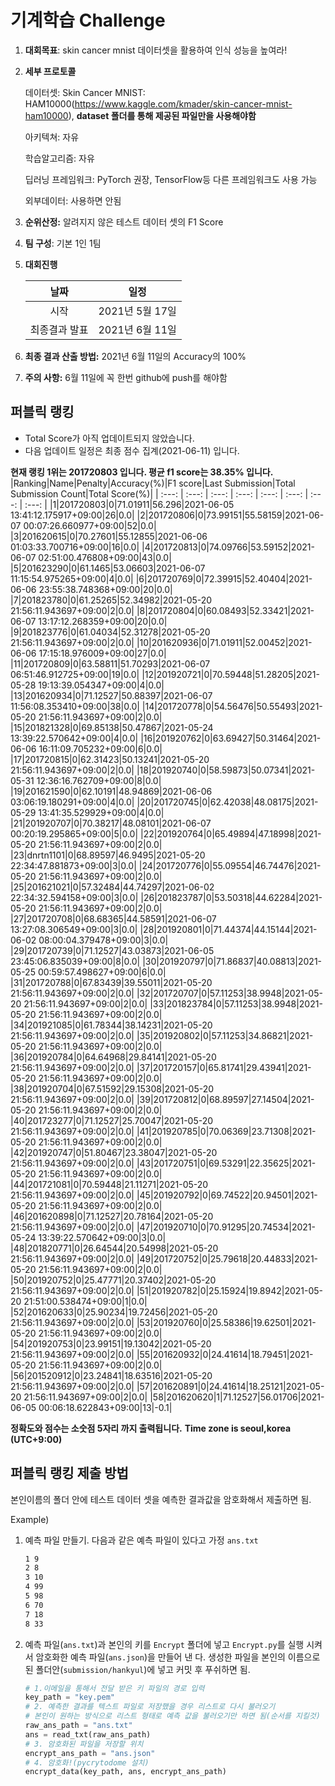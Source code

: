 # **기계학습 Challenge**
1. **대회목표**: skin cancer mnist 데이터셋을 활용하여 인식 성능을 높여라!

2. **세부 프로토콜**

   데이터셋: Skin Cancer MNIST: HAM10000(https://www.kaggle.com/kmader/skin-cancer-mnist-ham10000), 
           **dataset 폴더를 통해 제공된 파일만을 사용해야함**

   아키텍쳐: 자유

   학습알고리즘: 자유

   딥러닝 프레임워크: PyTorch 권장, TensorFlow등 다른 프레임워크도 사용 가능

   외부데이터: 사용하면 안됨

3. **순위산정:** 알려지지 않은 테스트 데이터 셋의 F1 Score

4. **팀 구성**: 기본 1인 1팀

5. **대회진행**

   |     날짜      |      일정       |
   | :-----------: | :-------------: |
   |     시작      | 2021년 5월 17일 |
   | 최종결과 발표 | 2021년 6월 11일  |

6. **최종 결과 산출 방법:** 2021년 6월 11일의 Accuracy의 100%

7. **주의 사항:** 6월 11일에 꼭 한번 github에 push를 해야함


## 퍼블릭 랭킹

  
- Total Score가 아직 업데이트되지 않았습니다. 
 - 다음 업데이트 일정은 최종 점수 집계(2021-06-11) 입니다.
  
**현재 랭킹 1위는 201720803 입니다. 평균 f1 score는 38.35% 입니다.**
|Ranking|Name|Penalty|Accuracy(%)|F1 score|Last Submission|Total Submission Count|Total Score(%)|
| :---: | :---: | :---: | :---: | :---: | :---: | :---: | :---: |
|1|201720803|0|71.01911|56.296|2021-06-05 13:41:12.175917+09:00|26|0.0|
|2|201720806|0|73.99151|55.58159|2021-06-07 00:07:26.660977+09:00|52|0.0|
|3|201620615|0|70.27601|55.12855|2021-06-06 01:03:33.700716+09:00|16|0.0|
|4|201720813|0|74.09766|53.59152|2021-06-07 02:51:00.476808+09:00|43|0.0|
|5|201623290|0|61.1465|53.06603|2021-06-07 11:15:54.975265+09:00|4|0.0|
|6|201720769|0|72.39915|52.40404|2021-06-06 23:55:38.748368+09:00|20|0.0|
|7|201823780|0|61.25265|52.34982|2021-05-20 21:56:11.943697+09:00|2|0.0|
|8|201720804|0|60.08493|52.33421|2021-06-07 13:17:12.268359+09:00|20|0.0|
|9|201823776|0|61.04034|52.31278|2021-05-20 21:56:11.943697+09:00|2|0.0|
|10|201620936|0|71.01911|52.00452|2021-06-06 17:15:18.976009+09:00|27|0.0|
|11|201720809|0|63.58811|51.70293|2021-06-07 06:51:46.912725+09:00|19|0.0|
|12|201920721|0|70.59448|51.28205|2021-05-28 19:13:39.054347+09:00|4|0.0|
|13|201620934|0|71.12527|50.88397|2021-06-07 11:56:08.353410+09:00|38|0.0|
|14|201720778|0|54.56476|50.55493|2021-05-20 21:56:11.943697+09:00|2|0.0|
|15|201821328|0|69.85138|50.47867|2021-05-24 13:39:22.570642+09:00|4|0.0|
|16|201920762|0|63.69427|50.31464|2021-06-06 16:11:09.705232+09:00|6|0.0|
|17|201720815|0|62.31423|50.13241|2021-05-20 21:56:11.943697+09:00|2|0.0|
|18|201920740|0|58.59873|50.07341|2021-05-31 12:36:16.762709+09:00|8|0.0|
|19|201621590|0|62.10191|48.94869|2021-06-06 03:06:19.180291+09:00|4|0.0|
|20|201720745|0|62.42038|48.08175|2021-05-29 13:41:35.529929+09:00|4|0.0|
|21|201920707|0|70.38217|48.08101|2021-06-07 00:20:19.295865+09:00|5|0.0|
|22|201920764|0|65.49894|47.18998|2021-05-20 21:56:11.943697+09:00|2|0.0|
|23|dnrtn1101|0|68.89597|46.9495|2021-05-20 22:34:47.881873+09:00|3|0.0|
|24|201720776|0|55.09554|46.74476|2021-05-20 21:56:11.943697+09:00|2|0.0|
|25|201621021|0|57.32484|44.74297|2021-06-02 22:34:32.594158+09:00|3|0.0|
|26|201823787|0|53.50318|44.62284|2021-05-20 21:56:11.943697+09:00|2|0.0|
|27|201720708|0|68.68365|44.58591|2021-06-07 13:27:08.306549+09:00|3|0.0|
|28|201920801|0|71.44374|44.15144|2021-06-02 08:00:04.379478+09:00|3|0.0|
|29|201720739|0|71.12527|43.03873|2021-06-05 23:45:06.835039+09:00|8|0.0|
|30|201920797|0|71.86837|40.08813|2021-05-25 00:59:57.498627+09:00|6|0.0|
|31|201720788|0|67.83439|39.55011|2021-05-20 21:56:11.943697+09:00|2|0.0|
|32|201720707|0|57.11253|38.9948|2021-05-20 21:56:11.943697+09:00|2|0.0|
|33|201823784|0|57.11253|38.9948|2021-05-20 21:56:11.943697+09:00|2|0.0|
|34|201921085|0|61.78344|38.14231|2021-05-20 21:56:11.943697+09:00|2|0.0|
|35|201920802|0|57.11253|34.86821|2021-05-20 21:56:11.943697+09:00|2|0.0|
|36|201920784|0|64.64968|29.84141|2021-05-20 21:56:11.943697+09:00|2|0.0|
|37|201720157|0|65.81741|29.43941|2021-05-20 21:56:11.943697+09:00|2|0.0|
|38|201920704|0|67.51592|29.15308|2021-05-20 21:56:11.943697+09:00|2|0.0|
|39|201720812|0|68.89597|27.14504|2021-05-20 21:56:11.943697+09:00|2|0.0|
|40|201723277|0|71.12527|25.70047|2021-05-20 21:56:11.943697+09:00|2|0.0|
|41|201920785|0|70.06369|23.71308|2021-05-20 21:56:11.943697+09:00|2|0.0|
|42|201920747|0|51.80467|23.38047|2021-05-20 21:56:11.943697+09:00|2|0.0|
|43|201720751|0|69.53291|22.35625|2021-05-20 21:56:11.943697+09:00|2|0.0|
|44|201721081|0|70.59448|21.11271|2021-05-20 21:56:11.943697+09:00|2|0.0|
|45|201920792|0|69.74522|20.94501|2021-05-20 21:56:11.943697+09:00|2|0.0|
|46|201620898|0|71.12527|20.78164|2021-05-20 21:56:11.943697+09:00|2|0.0|
|47|201920710|0|70.91295|20.74534|2021-05-24 13:39:22.570642+09:00|3|0.0|
|48|201820771|0|26.64544|20.54998|2021-05-20 21:56:11.943697+09:00|2|0.0|
|49|201720752|0|25.79618|20.44833|2021-05-20 21:56:11.943697+09:00|2|0.0|
|50|201920752|0|25.47771|20.37402|2021-05-20 21:56:11.943697+09:00|2|0.0|
|51|201920782|0|25.15924|19.8942|2021-05-20 21:51:00.538474+09:00|1|0.0|
|52|201620633|0|25.90234|19.72456|2021-05-20 21:56:11.943697+09:00|2|0.0|
|53|201920760|0|25.58386|19.62501|2021-05-20 21:56:11.943697+09:00|2|0.0|
|54|201920753|0|23.99151|19.13042|2021-05-20 21:56:11.943697+09:00|2|0.0|
|55|201620932|0|24.41614|18.79451|2021-05-20 21:56:11.943697+09:00|2|0.0|
|56|201520912|0|23.24841|18.63516|2021-05-20 21:56:11.943697+09:00|2|0.0|
|57|201620891|0|24.41614|18.25121|2021-05-20 21:56:11.943697+09:00|2|0.0|
|58|201620620|1|71.12527|56.01706|2021-06-05 00:06:18.622843+09:00|13|-0.1|


**정확도와 점수는 소숫점 5자리 까지 출력됩니다.**
**Time zone is seoul,korea (UTC+9:00)**
## 퍼블릭 랭킹 제출 방법

본인이름의 폴더 안에 테스트 데이터 셋을 예측한 결과값을 암호화해서 제출하면 됨.

Example) 

1. 예측 파일 만들기. 다음과 같은 예측 파일이 있다고 가정 `ans.txt`

   ```tex
   1 9
   2 8
   3 10
   4 99
   5 98
   6 70
   7 18
   8 33
   ```

2. 예측 파일(`ans.txt`)과 본인의 키를 `Encrypt` 폴더에 넣고 `Encrypt.py`를 실행 시켜서 암호화한 예측 파일(`ans.json`)을 만들어 낸 다. 생성한 파일을 본인의 이름으로 된 폴더안(`submission/hankyul`)에 넣고 커밋 후 푸쉬하면 됨.

   ```python
   # 1.이메일을 통해서 전달 받은 키 파일의 경로 입력
   key_path = "key.pem"
   # 2. 예측한 결과를 텍스트 파일로 저장했을 경우 리스트로 다시 불러오기
   # 본인이 원하는 방식으로 리스트 형태로 예측 값을 불러오기만 하면 됨(순서를 지킬것)
   raw_ans_path = "ans.txt"
   ans = read_txt(raw_ans_path)
   # 3. 암호화된 파일을 저장할 위치
   encrypt_ans_path = "ans.json"
   # 4. 암호화!(pycrytodome 설치)
   encrypt_data(key_path, ans, encrypt_ans_path)
   ```




